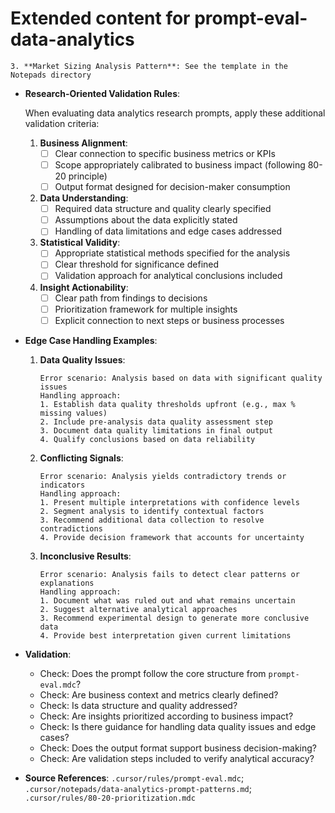 # Extended content for prompt-eval-data-analytics

    
    3. **Market Sizing Analysis Pattern**: See the template in the Notepads directory

*   **Research-Oriented Validation Rules**:

    When evaluating data analytics research prompts, apply these additional validation criteria:

    1. **Business Alignment**:
       - [ ] Clear connection to specific business metrics or KPIs
       - [ ] Scope appropriately calibrated to business impact (following 80-20 principle)
       - [ ] Output format designed for decision-maker consumption

    2. **Data Understanding**:
       - [ ] Required data structure and quality clearly specified
       - [ ] Assumptions about the data explicitly stated
       - [ ] Handling of data limitations and edge cases addressed

    3. **Statistical Validity**:
       - [ ] Appropriate statistical methods specified for the analysis
       - [ ] Clear threshold for significance defined
       - [ ] Validation approach for analytical conclusions included

    4. **Insight Actionability**:
       - [ ] Clear path from findings to decisions
       - [ ] Prioritization framework for multiple insights
       - [ ] Explicit connection to next steps or business processes

*   **Edge Case Handling Examples**:

    1. **Data Quality Issues**:
       ```
       Error scenario: Analysis based on data with significant quality issues
       Handling approach: 
       1. Establish data quality thresholds upfront (e.g., max % missing values)
       2. Include pre-analysis data quality assessment step
       3. Document data quality limitations in final output
       4. Qualify conclusions based on data reliability
       ```

    2. **Conflicting Signals**:
       ```
       Error scenario: Analysis yields contradictory trends or indicators
       Handling approach:
       1. Present multiple interpretations with confidence levels
       2. Segment analysis to identify contextual factors
       3. Recommend additional data collection to resolve contradictions
       4. Provide decision framework that accounts for uncertainty
       ```

    3. **Inconclusive Results**:
       ```
       Error scenario: Analysis fails to detect clear patterns or explanations
       Handling approach:
       1. Document what was ruled out and what remains uncertain
       2. Suggest alternative analytical approaches
       3. Recommend experimental design to generate more conclusive data
       4. Provide best interpretation given current limitations
       ```

*   **Validation**:
    *   Check: Does the prompt follow the core structure from `prompt-eval.mdc`?
    *   Check: Are business context and metrics clearly defined?
    *   Check: Is data structure and quality addressed?
    *   Check: Are insights prioritized according to business impact?
    *   Check: Is there guidance for handling data quality issues and edge cases?
    *   Check: Does the output format support business decision-making?
    *   Check: Are validation steps included to verify analytical accuracy?

*   **Source References**: `.cursor/rules/prompt-eval.mdc`; `.cursor/notepads/data-analytics-prompt-patterns.md`; `.cursor/rules/80-20-prioritization.mdc`